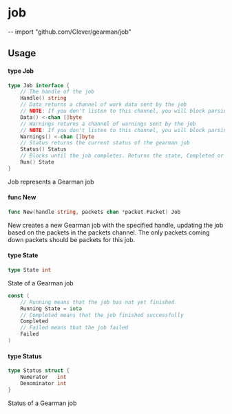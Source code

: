 # job
--
    import "github.com/Clever/gearman/job"


## Usage

#### type Job

```go
type Job interface {
	// The handle of the job
	Handle() string
	// Data returns a channel of work data sent by the job
	// NOTE: If you don't listen to this channel, you will block parsing of new Gearman packets
	Data() <-chan []byte
	// Warnings returns a channel of warnings sent by the job
	// NOTE: If you don't listen to this channel, you will block parsing of new Gearman packets
	Warnings() <-chan []byte
	// Status returns the current status of the gearman job
	Status() Status
	// Blocks until the job completes. Returns the state, Completed or Failed.
	Run() State
}
```

Job represents a Gearman job

#### func  New

```go
func New(handle string, packets chan *packet.Packet) Job
```
New creates a new Gearman job with the specified handle, updating the job based
on the packets in the packets channel. The only packets coming down packets
should be packets for this job.

#### type State

```go
type State int
```

State of a Gearman job

```go
const (
	// Running means that the job has not yet finished
	Running State = iota
	// Completed means that the job finished successfully
	Completed
	// Failed means that the job failed
	Failed
)
```

#### type Status

```go
type Status struct {
	Numerator   int
	Denominator int
}
```

Status of a Gearman job
